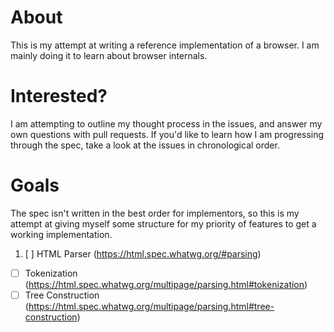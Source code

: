 # About

This is my attempt at writing a reference implementation of a browser. I am mainly doing it to learn about browser internals.

# Interested?

I am attempting to outline my thought process in the issues, and answer my own questions with pull requests. If you'd like to 
learn how I am progressing through the spec, take a look at the issues in chronological order.

# Goals

The spec isn't written in the best order for implementors, so this is my attempt at giving myself some structure for my priority of 
features to get a working implementation.

1. [ ] HTML Parser (https://html.spec.whatwg.org/#parsing)
  * [ ] Tokenization (https://html.spec.whatwg.org/multipage/parsing.html#tokenization)
  * [ ] Tree Construction (https://html.spec.whatwg.org/multipage/parsing.html#tree-construction)
